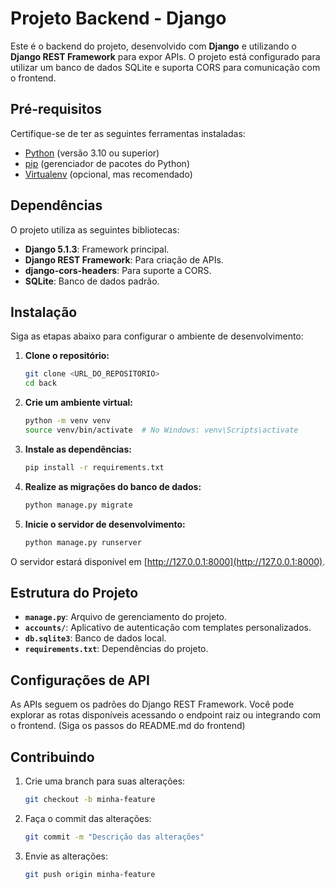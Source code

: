
# Projeto Backend - Django

Este é o backend do projeto, desenvolvido com **Django** e utilizando o **Django REST Framework** para expor APIs. O projeto está configurado para utilizar um banco de dados SQLite e suporta CORS para comunicação com o frontend.

## Pré-requisitos

Certifique-se de ter as seguintes ferramentas instaladas:

- [Python](https://www.python.org/) (versão 3.10 ou superior)
- [pip](https://pip.pypa.io/en/stable/) (gerenciador de pacotes do Python)
- [Virtualenv](https://virtualenv.pypa.io/) (opcional, mas recomendado)

## Dependências

O projeto utiliza as seguintes bibliotecas:

- **Django 5.1.3**: Framework principal.
- **Django REST Framework**: Para criação de APIs.
- **django-cors-headers**: Para suporte a CORS.
- **SQLite**: Banco de dados padrão.

## Instalação

Siga as etapas abaixo para configurar o ambiente de desenvolvimento:

1. **Clone o repositório:**
   ```bash
   git clone <URL_DO_REPOSITORIO>
   cd back
   ```

2. **Crie um ambiente virtual:**
   ```bash
   python -m venv venv
   source venv/bin/activate  # No Windows: venv\Scripts\activate
   ```

3. **Instale as dependências:**
   ```bash
   pip install -r requirements.txt
   ```

4. **Realize as migrações do banco de dados:**
   ```bash
   python manage.py migrate
   ```

5. **Inicie o servidor de desenvolvimento:**
   ```bash
   python manage.py runserver
   ```

O servidor estará disponível em [http://127.0.0.1:8000](http://127.0.0.1:8000).

## Estrutura do Projeto

- **`manage.py`**: Arquivo de gerenciamento do projeto.
- **`accounts/`**: Aplicativo de autenticação com templates personalizados.
- **`db.sqlite3`**: Banco de dados local.
- **`requirements.txt`**: Dependências do projeto.

## Configurações de API

As APIs seguem os padrões do Django REST Framework. Você pode explorar as rotas disponíveis acessando o endpoint raiz ou integrando com o frontend. (Siga os passos do README.md do frontend)

## Contribuindo

1. Crie uma branch para suas alterações:
   ```bash
   git checkout -b minha-feature
   ```
2. Faça o commit das alterações:
   ```bash
   git commit -m "Descrição das alterações"
   ```
3. Envie as alterações:
   ```bash
   git push origin minha-feature
   ```

